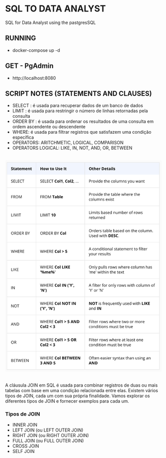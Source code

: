# SQL TO DATA ANALYST
SQL for Data Analyst using the pastgresSQL 


## RUNNING
- docker-compose up -d

## GET - PgAdmin
- http://localhost:8080


## SCRIPT NOTES (STATEMENTS AND CLAUSES)
- SELECT : é usada para recuperar dados de um banco de dados
- LIMIT : é usada para restringir o número de linhas retornadas pela consulta
- ORDER BY : é usada para ordenar os resultados de uma consulta em ordem ascendente ou descendente
- WHERE: é usada para filtrar registros que satisfazem uma condição específica
- OPERATORS: ARITCHMETIC, LOGICAL, COMPARISON
- OPERATORS LOGICAL: LIKE, IN, NOT, AND, OR, BETWEEN

<br>
<img src="./notes//01.png" alt="note_01">
<br><br>


<p>A cláusula JOIN em SQL é usada para combinar registros de duas ou mais tabelas com base em uma condição relacionada entre elas. Existem vários tipos de JOIN, cada um com sua própria finalidade. Vamos explorar os diferentes tipos de JOIN e fornecer exemplos para cada um.
</p>

### Tipos de JOIN
- INNER JOIN
- LEFT JOIN (ou LEFT OUTER JOIN)
- RIGHT JOIN (ou RIGHT OUTER JOIN)
- FULL JOIN (ou FULL OUTER JOIN)
- CROSS JOIN
- SELF JOIN


